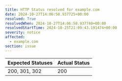 ```yaml
---
title: HTTP Status resolved for example.com
date: 2024-10-27T14:06:58.937725+00:00
resolved: True
resolvedWhen: 2024-10-27T14:06:58.937740+00:00
resolvedStartTime: 2024-10-25T21:09:43.191474+00:00
severity: notice
affected:
  - example.com
section: issue
---
```


| Expected Statuses | Actual Status  |
|-------------------|----------------|
| 200, 301, 302 | 200 |
